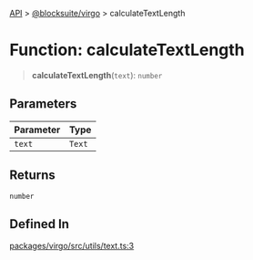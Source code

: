 [API](../../../index.md) > [@blocksuite/virgo](../index.md) > calculateTextLength

# Function: calculateTextLength

> **calculateTextLength**(`text`): `number`

## Parameters

| Parameter | Type |
| :------ | :------ |
| `text` | `Text` |

## Returns

`number`

## Defined In

[packages/virgo/src/utils/text.ts:3](https://github.com/Saul-Mirone/blocksuite/blob/f2324b82e/packages/virgo/src/utils/text.ts#L3)
